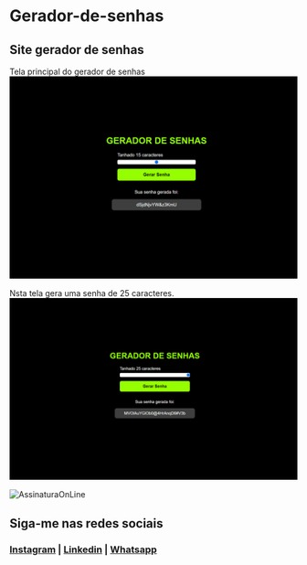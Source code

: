 # Gerador-de-senhas
## Site gerador de senhas

Tela principal do gerador de senhas
 ![TelaPrincipal](https://github.com/NandoCruz/Gerador-de-senhas/blob/main/GeradorSenha.png)

Nsta tela gera uma senha de 25 caracteres. 
![TelaraMaxima](https://github.com/NandoCruz/Gerador-de-senhas/blob/main/GeradorSenha01.png)

![AssinaturaOnLine](https://user-images.githubusercontent.com/47435625/133949021-a75e5344-9b28-494d-8b81-5386e1958eee.png)

## Siga-me nas redes sociais
### [Instagram](https://www.instagram.com/fcruz6241/) | [Linkedin](https://www.linkedin.com/feed/) | [Whatsapp](https://api.whatsapp.com/send?1=pt_br&phone=558398388777)
